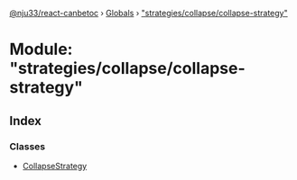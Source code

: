 [@nju33/react-canbetoc](../README.md) › [Globals](../globals.md) › ["strategies/collapse/collapse-strategy"](_strategies_collapse_collapse_strategy_.md)

# Module: "strategies/collapse/collapse-strategy"

## Index

### Classes

* [CollapseStrategy](../classes/_strategies_collapse_collapse_strategy_.collapsestrategy.md)
